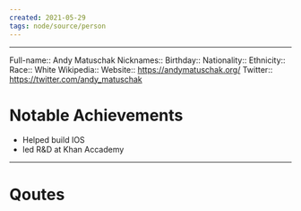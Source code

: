 ```yaml
---
created: 2021-05-29
tags: node/source/person
---
```



--- 
Full-name:: Andy Matuschak
Nicknames::
Birthday:: 
Nationality::
Ethnicity:: 
Race:: White
Wikipedia::
Website:: https://andymatuschak.org/
Twitter:: https://twitter.com/andy_matuschak 

# Notable Achievements
- Helped build IOS
- led R&D at Khan Accademy

---
# Qoutes

>
>